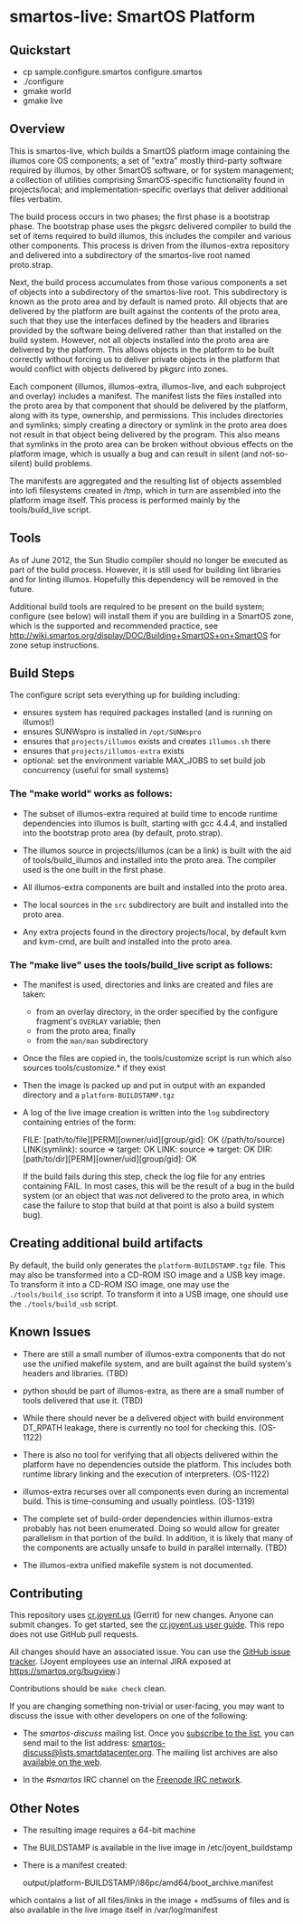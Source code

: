 # smartos-live: SmartOS Platform

## Quickstart

  * cp sample.configure.smartos configure.smartos
  * ./configure
  * gmake world
  * gmake live

## Overview

This is smartos-live, which builds a SmartOS platform image containing the
illumos core OS components; a set of "extra" mostly third-party software
required by illumos, by other SmartOS software, or for system management; a
collection of utilities comprising SmartOS-specific functionality
found in projects/local; and implementation-specific overlays that deliver
additional files verbatim.

The build process occurs in two phases; the first phase is a bootstrap phase.
The bootstrap phase uses the pkgsrc delivered compiler to build the set of items
required to build illumos, this includes the compiler and various other
components.  This process is driven from the illumos-extra repository and
delivered into a subdirectory of the smartos-live root named proto.strap.

Next, the build process accumulates from those various components a set of
objects into a subdirectory of the smartos-live root.  This subdirectory is
known as the proto area and by default is named proto.  All objects that are
delivered by the platform are built against the contents of the proto area, such
that they use the interfaces defined by the headers and libraries provided by
the software being delivered rather than that installed on the build system.
However, not all objects installed into the proto area are delivered by the
platform.  This allows objects in the platform to be built correctly without
forcing us to deliver private objects in the platform that would conflict with
objects delivered by pkgsrc into zones.

Each component (illumos, illumos-extra, illumos-live, and each subproject
and overlay) includes a manifest.  The manifest lists the files installed
into the proto area by that component that should be delivered by the
platform, along with its type, ownership, and permissions.  This includes
directories and symlinks; simply creating a directory or symlink in the
proto area does not result in that object being delivered by the program.
This also means that symlinks in the proto area can be broken without
obvious effects on the platform image, which is usually a bug and can result
in silent (and not-so-silent) build problems.

The manifests are aggregated and the resulting list of objects assembled
into lofi filesystems created in /tmp, which in turn are assembled into the
platform image itself.  This process is performed mainly by the
tools/build_live script.

## Tools

As of June 2012, the Sun Studio compiler should no longer be executed as
part of the build process.  However, it is still used for building lint
libraries and for linting illumos.  Hopefully this dependency will be
removed in the future.

Additional build tools are required to be present on the build system;
configure (see below) will install them if you are building in a SmartOS
zone, which is the supported and recommended practice, see
http://wiki.smartos.org/display/DOC/Building+SmartOS+on+SmartOS for zone
setup instructions.

## Build Steps

The configure script sets everything up for building including:

  * ensures system has required packages installed (and is running on illumos!)
  * ensures SUNWspro is installed in `/opt/SUNWspro`
  * ensures that `projects/illumos` exists and creates `illumos.sh` there
  * ensures that `projects/illumos-extra` exists
  * optional: set the environment variable MAX_JOBS to set build job concurrency (useful for small systems)

### The "make world" works as follows:

  * The subset of illumos-extra required at build time to encode runtime
    dependencies into illumos is built, starting with gcc 4.4.4, and
    installed into the bootstrap proto area (by default, proto.strap).

  * The illumos source in projects/illumos (can be a link) is built with the
    aid of tools/build_illumos and installed into the proto area.  The
    compiler used is the one built in the first phase.

  * All illumos-extra components are built and installed into the proto
    area.

  * The local sources in the `src` subdirectory are built and installed into
    the proto area.

  * Any extra projects found in the directory projects/local, by default kvm and
    kvm-cmd, are built and installed into the proto area.

### The "make live" uses the tools/build_live script as follows:

  * The manifest is used, directories and links are created and files are taken:
      * from an overlay directory, in the order specified by the configure
        fragment's `OVERLAY` variable; then
      * from the proto area; finally
      * from the `man/man` subdirectory

  * Once the files are copied in, the tools/customize script is run which also
    sources tools/customize.* if they exist

  * Then the image is packed up and put in output with an expanded directory and
    a `platform-BUILDSTAMP.tgz`

  * A log of the live image creation is written into the `log` subdirectory
    containing entries of the form:

	FILE: [path/to/file][PERM][owner/uid][group/gid]: OK (/path/to/source)
	LINK(symlink): source => target: OK
	LINK: source => target: OK
	DIR: [path/to/dir][PERM][owner/uid][group/gid]: OK

    If the build fails during this step, check the log file for any entries
    containing FAIL.  In most cases, this will be the result of a bug in the
    build system (or an object that was not delivered to the proto area, in
    which case the failure to stop that build at that point is also a build
    system bug).

## Creating additional build artifacts

By default, the build only generates the `platform-BUILDSTAMP.tgz` file. This
may also be transformed into a CD-ROM ISO image and a USB key image. To
transform it into a CD-ROM ISO image, one may use the `./tools/build_iso`
script. To transform it into a USB image, one should use the `./tools/build_usb`
script.

## Known Issues

  * There are still a small number of illumos-extra components that do not
    use the unified makefile system, and are built against the build system's
    headers and libraries. (TBD)

  * python should be part of illumos-extra, as there are a small number of
    tools delivered that use it. (TBD)

  * While there should never be a delivered object with build environment
    DT_RPATH leakage, there is currently no tool for checking this.
    (OS-1122)

  * There is also no tool for verifying that all objects delivered within
    the platform have no dependencies outside the platform.  This includes
    both runtime library linking and the execution of interpreters.
    (OS-1122)

  * illumos-extra recurses over all components even during an incremental
    build.  This is time-consuming and usually pointless. (OS-1319)

  * The complete set of build-order dependencies within illumos-extra
    probably has not been enumerated.  Doing so would allow for greater
    parallelism in that portion of the build.  In addition, it is likely
    that many of the components are actually unsafe to build in parallel
    internally. (TBD)

  * The illumos-extra unified makefile system is not documented.

## Contributing

This repository uses [cr.joyent.us](https://cr.joyent.us) (Gerrit) for new
changes. Anyone can submit changes. To get started, see the [cr.joyent.us user
guide](https://github.com/joyent/joyent-gerrit/blob/master/docs/user/README.md).
This repo does not use GitHub pull requests.

All changes should have an associated issue. You can use the [GitHub issue
tracker](https://github.com/joyent/smartos-live/issues). (Joyent employees use
an internal JIRA exposed at <https://smartos.org/bugview>.)

Contributions should be `make check` clean.

If you are changing something non-trivial or user-facing, you may want to
discuss the issue with other developers on one of the following:

* The *smartos-discuss* mailing list. Once you [subscribe to the
  list](https://www.listbox.com/subscribe/?list_id=184463), you can send mail to
  the list address: smartos-discuss@lists.smartdatacenter.org.
  The mailing list archives are also [available on the
  web](https://www.listbox.com/member/archive/184463/=now).

* In the *#smartos* IRC channel on the [Freenode IRC
  network](https://freenode.net/).


## Other Notes

  * The resulting image requires a 64-bit machine
  * The BUILDSTAMP is available in the live image in /etc/joyent_buildstamp
  * There is a manifest created:

	output/platform-BUILDSTAMP/i86pc/amd64/boot_archive.manifest

   which contains a list of all files/links in the image + md5sums of files and
   is also available in the live image itself in /var/log/manifest
